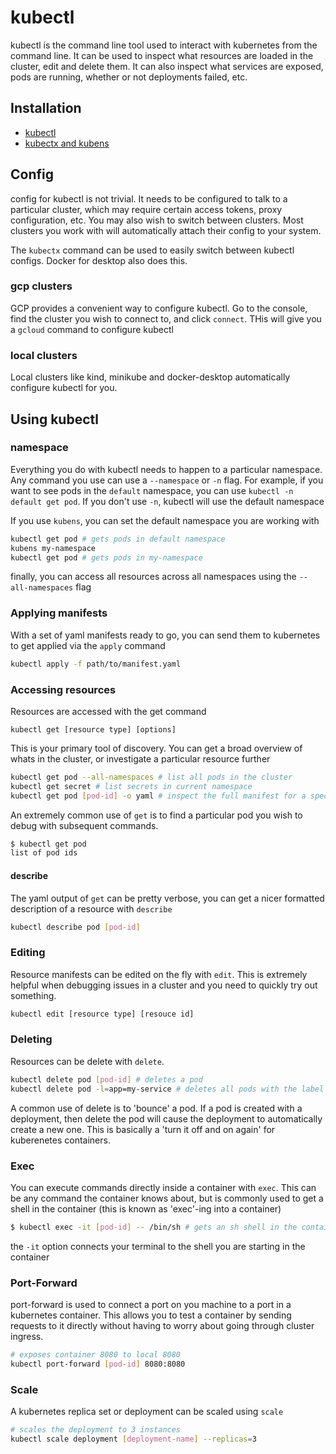 # kubectl

kubectl is the command line tool used to interact with kubernetes from the command line. It can be used to inspect what resources are loaded in the cluster, edit and delete them. It can also inspect what services are exposed, pods are running, whether or not deployments failed, etc.

## Installation

* [kubectl](https://kubernetes.io/docs/tasks/tools/install-kubectl)
* [kubectx and kubens](https://github.com/ahmetb/kubectx#installation)

## Config

config for kubectl is not trivial. It needs to be configured to talk to a particular cluster, which may require certain access tokens, proxy configuration, etc. You may also wish to switch between clusters. Most clusters you work with will automatically attach their config to your system.

The `kubectx` command can be used to easily switch between kubectl configs. Docker for desktop also does this.

### gcp clusters

GCP provides a convenient way to configure kubectl. Go to the console, find the cluster you wish to connect to, and click `connect`. THis will give you a `gcloud` command to configure kubectl

### local clusters

Local clusters like kind, minikube and docker-desktop automatically configure kubectl for you.

## Using kubectl

### namespace

Everything you do with kubectl needs to happen to a particular namespace. Any command you use can use a `--namespace` or `-n` flag. For example, if you want to see pods in the `default` namespace, you can use `kubectl -n default get pod`. If you don't use `-n`, kubectl will use the default namespace

If you use `kubens`, you can set the default namespace you are working with

```bash
kubectl get pod # gets pods in default namespace
kubens my-namespace
kubectl get pod # gets pods in my-namespace
```

finally, you can access all resources across all namespaces using the `--all-namespaces` flag

### Applying manifests

With a set of yaml manifests ready to go, you can send them to kubernetes to get applied via the `apply` command

```bash
kubectl apply -f path/to/manifest.yaml
```

### Accessing resources

Resources are accessed with the get command

```
kubectl get [resource type] [options]
```

This is your primary tool of discovery. You can get a broad overview of whats in the cluster, or investigate a particular resource further

```bash
kubectl get pod --all-namespaces # list all pods in the cluster
kubectl get secret # list secrets in current namespace
kubectl get pod [pod-id] -o yaml # inspect the full manifest for a specific pod
```

An extremely common use of `get` is to find a particular pod you wish to debug with subsequent commands.

```bash
$ kubectl get pod
list of pod ids
```

#### describe

The yaml output of `get` can be pretty verbose, you can get a nicer formatted description of a resource with `describe`

```bash
kubectl describe pod [pod-id]
```

### Editing

Resource manifests can be edited on the fly with `edit`. This is extremely helpful when debugging issues in a cluster and you need to quickly try out something.

```bash
kubectl edit [resource type] [resouce id]
```

### Deleting

Resources can be delete with `delete`.

```bash
kubectl delete pod [pod-id] # deletes a pod
kubectl delete pod -l=app=my-service # deletes all pods with the label app: my-service
```

A common use of delete is to 'bounce' a pod. If a pod is created with a deployment, then delete the pod will cause the deployment to automatically create a new one. This is basically a 'turn it off and on again' for kuberenetes containers.

### Exec

You can execute commands directly inside a container with `exec`. This can be any command the container knows about, but is commonly used to get a shell in the container (this is known as 'exec'-ing into a container)

```bash
$ kubectl exec -it [pod-id] -- /bin/sh # gets an sh shell in the container
```

the `-it` option connects your terminal to the shell you are starting in the container

### Port-Forward

port-forward is used to connect a port on you machine to a port in a kubernetes container. This allows you to test a container by sending requests to it directly without having to worry about going through cluster ingress.

```bash
# exposes container 8080 to local 8080
kubectl port-forward [pod-id] 8080:8080
```

### Scale

A kubernetes replica set or deployment can be scaled using `scale`

```bash
# scales the deployment to 3 instances
kubectl scale deployment [deployment-name] --replicas=3
```
